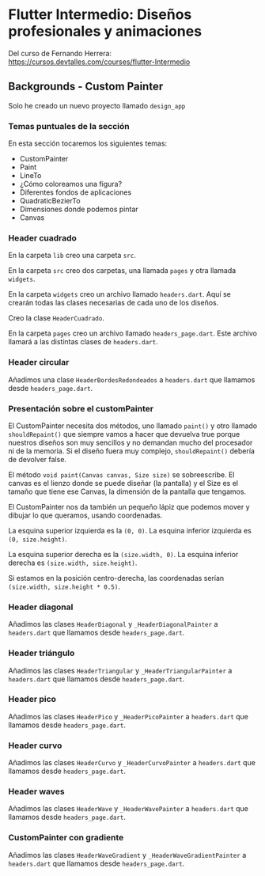 # Flutter Intermedio: Diseños profesionales y animaciones

Del curso de Fernando Herrera: https://cursos.devtalles.com/courses/flutter-Intermedio

## Backgrounds - Custom Painter

Solo he creado un nuevo proyecto llamado `design_app`

### Temas puntuales de la sección

En esta sección tocaremos los siguientes temas:

- CustomPainter
- Paint
- LineTo
- ¿Cómo coloreamos una figura?
- Diferentes fondos de aplicaciones
- QuadraticBezierTo
- Dimensiones donde podemos pintar
- Canvas

### Header cuadrado

En la carpeta `lib` creo una carpeta `src`.

En la carpeta `src` creo dos carpetas, una llamada `pages` y otra llamada `widgets`.

En la carpeta `widgets` creo un archivo llamado `headers.dart`. Aquí se crearán todas las clases necesarias de cada uno de los diseños.

Creo la clase `HeaderCuadrado`.

En la carpeta `pages` creo un archivo llamado `headers_page.dart`. Este archivo llamará a las distintas clases de `headers.dart`.

### Header circular

Añadimos una clase `HeaderBordesRedondeados` a `headers.dart` que llamamos desde `headers_page.dart`.

### Presentación sobre el customPainter

El CustomPainter necesita dos métodos, uno llamado `paint()` y otro llamado `shouldRepaint()` que siempre vamos a hacer que devuelva true porque nuestros diseños son muy sencillos y no demandan mucho del procesador ni de la memoria. Si el diseño fuera muy complejo, `shouldRepaint()` debería de devolver false.

El método `void paint(Canvas canvas, Size size)` se sobreescribe. El canvas es el lienzo donde se puede diseñar (la pantalla) y el Size es el tamaño que tiene ese Canvas, la dimensión de la pantalla que tengamos.

El CustomPainter nos da también un pequeño lápiz que podemos mover y dibujar lo que queramos, usando coordenadas.

La esquina superior izquierda es la `(0, 0)`. La esquina inferior izquierda es `(0, size.height)`.

La esquina superior derecha es la `(size.width, 0)`. La esquina inferior derecha es `(size.width, size.height)`.

Si estamos en la posición centro-derecha, las coordenadas serían `(size.width, size.height * 0.5)`.

### Header diagonal

Añadimos las clases `HeaderDiagonal` y `_HeaderDiagonalPainter` a `headers.dart` que llamamos desde `headers_page.dart`.

### Header triángulo

Añadimos las clases `HeaderTriangular` y `_HeaderTriangularPainter` a `headers.dart` que llamamos desde `headers_page.dart`.

### Header pico

Añadimos las clases `HeaderPico` y `_HeaderPicoPainter` a `headers.dart` que llamamos desde `headers_page.dart`.

### Header curvo

Añadimos las clases `HeaderCurvo` y `_HeaderCurvoPainter` a `headers.dart` que llamamos desde `headers_page.dart`.

### Header waves

Añadimos las clases `HeaderWave` y `_HeaderWavePainter` a `headers.dart` que llamamos desde `headers_page.dart`.

### CustomPainter con gradiente

Añadimos las clases `HeaderWaveGradient` y `_HeaderWaveGradientPainter` a `headers.dart` que llamamos desde `headers_page.dart`.

